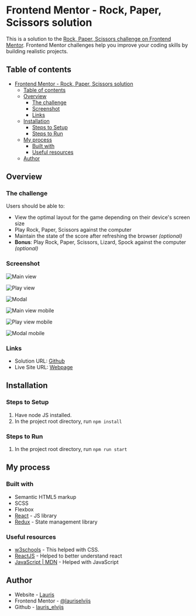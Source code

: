# Frontend Mentor - Rock, Paper, Scissors solution

This is a solution to the [Rock, Paper, Scissors challenge on Frontend Mentor](https://www.frontendmentor.io/challenges/rock-paper-scissors-game-pTgwgvgH). Frontend Mentor challenges help you improve your coding skills by building realistic projects.

## Table of contents

- [Frontend Mentor - Rock, Paper, Scissors solution](#frontend-mentor---rock-paper-scissors-solution)
  - [Table of contents](#table-of-contents)
  - [Overview](#overview)
    - [The challenge](#the-challenge)
    - [Screenshot](#screenshot)
    - [Links](#links)
  - [Installation](#installation)
    - [Steps to Setup](#steps-to-setup)
    - [Steps to Run](#steps-to-run)
  - [My process](#my-process)
    - [Built with](#built-with)
    - [Useful resources](#useful-resources)
  - [Author](#author)

## Overview

### The challenge

Users should be able to:

- View the optimal layout for the game depending on their device's screen size
- Play Rock, Paper, Scissors against the computer
- Maintain the state of the score after refreshing the browser _(optional)_
- **Bonus**: Play Rock, Paper, Scissors, Lizard, Spock against the computer _(optional)_

### Screenshot

![Main view](https://user-images.githubusercontent.com/85683069/159910379-a8cce0fa-7584-4fbb-9aac-ecf4b7ea034d.jpg)

![Play view](https://user-images.githubusercontent.com/85683069/159910371-e4ecb30e-c88f-4c8e-9038-cae79285f20e.jpg)

![Modal](https://user-images.githubusercontent.com/85683069/159910383-ddb936d2-0530-48f9-8295-ef77d6339a95.jpg)

![Main view mobile](https://user-images.githubusercontent.com/85683069/159910381-6abd9c03-655c-473a-963d-4a9071d1e945.jpg)

![Play view mobile](https://user-images.githubusercontent.com/85683069/159910377-e12d858b-1dd1-46ea-b71e-35cd60beb0ce.jpg)

![Modal mobile](https://user-images.githubusercontent.com/85683069/159910385-d691014f-e5d7-42c0-bd00-5e50946b1bda.jpg)

### Links

- Solution URL: [Github](https://github.com/lauriselvijs/rock-paper-scissors)
- Live Site URL: [Webpage](https://7be390-rock-paper-scissors.netlify.app)

## Installation

### Steps to Setup

1. Have node JS installed.
2. In the project root directory, run <code>npm install</code>

### Steps to Run

1. In the project root directory, run <code>npm run start</code>

## My process

### Built with

- Semantic HTML5 markup
- SCSS
- Flexbox
- [React](https://reactjs.org/) - JS library
- [Redux](https://redux.js.org/) - State management library

### Useful resources

- [w3schools](https://www.w3schools.com/css/default.asp) - This helped with CSS.
- [ReactJS](https://reactjs.org/) - Helped to better understand react
- [JavaScript | MDN](https://developer.mozilla.org/en-US/docs/Web/JavaScript) - Helped with JavaScript

## Author

- Website - [Lauris](https://portfolio-rouge-seven.vercel.app/)
- Frontend Mentor - [@lauriselvijs](https://www.frontendmentor.io/profile/lauriselvijs)
- Github - [lauris_elvijs](https://github.com/lauriselvijs)
